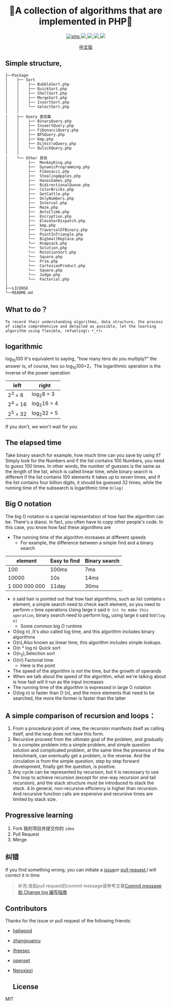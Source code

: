 ​<h1 align="center">:whale:A collection of algorithms that are implemented in PHP:whale: </h1>

<p align="center">
<a href="https://github.com/PuShaoWei/arithmetic-php#简易结构">
  <img src="https://img.shields.io/badge/php-done-brightgreen.svg" alt="php">
</a>
<a href="https://github.com/PuShaoWei/arithmetic-php">
    <img src="https://img.shields.io/github/issues-pr-raw/arithmetic-php/cdnjs.svg">
</a>
<a href="https://github.com/PuShaoWei/arithmetic-php">
    <img src="https://img.shields.io/codacy/grade/e27821fb6289410b8f58338c7e0bc686.svg">
</a>
<a href="https://github.com/PuShaoWei/arithmetic-php">
    <img src="https://img.shields.io/travis/rust-lang/rust.svg">
</a>
<a href="https://github.com/PuShaoWei/arithmetic-php">
    <img src="https://img.shields.io/github/license/mashape/apistatus.svg">
</a>
</p>

<p align="center"> <a href="./README.md">中文版</a>　<p>

## Simple structure,

```
├──Package
│    ├── Sort  
│    │    ├── BubbleSort.php          
│    │    ├── QuickSort.php           
│    │    ├── ShellSort.php           
│    │    ├── MergeSort.php           
│    │    ├── InsertSort.php          
│    │    └── SelectSort.php          
│    │ 
│    ├── Query 查找篇
│    │    ├── BinaryQuery.php         
│    │    ├── InseertQuery.php        
│    │    ├── FibonacciQuery.php      
│    │    ├── BFSQuery.php      
│    │    ├── Kmp.php                 
│    │    ├── DijkstraQuery.php      
│    │    └── QulickQuery.php         
│    │     
│    └── Other 其他 
│         ├──  MonkeyKing.php         
│         ├──  DynamicProgramming.php 
│         ├──  Fibonacci.php          
│         ├──  StealingApples.php     
│         ├──  HanoiGames.php       
│         ├──  BidirectionalQueue.php     
│         ├──  ColorBricks.php        
│         ├──  GetCattle.php          
│         ├──  OnlyNumbers.php        
│         ├──  Interval.php        
│         ├──  Maze.php        
│         ├──  AntsClimb.php        
│         ├──  Encryption.php        
│         ├──  ElevatorDispatch.php      
│         ├──  kmp.php      
│         ├──  TraversalOfBinary.php      
│         ├──  PointInTriangle.php      
│         └──  BigSmallReplace.php    
│         └──  Knapsack.php    
│         └──  Solution.php    
│         └──  RotationSort.php    
│         └──  Square.php    
│         └──  Prim.php    
│         └──  CartesianProduct.php 
│         └──  Square.php 
│         └──  Judge.php 
│         └──  Factorial.php 
│     
├──LICENSE 
└──README.md
```

## What to do？

```
To record their understanding algorithms, data structure, the process of simple comprehensive and detailed as possible, let the learning algorithm using flexible, refueling(ง •̀_•́)ง
```

## logarithmic

log<sub>10</sub>100 It's equivalent to saying, "how many tens do you multiply?" the answer is, of course, two
so log<sub>10</sub>100=2，The logarithmic operation is the inverse of the power operation

| left               | right                 |
| ------------------ | --------------------- |
| 2<sup>3</sup> = 8  | log<sub>2</sub>8 = 3  |
| 2<sup>4</sup> = 16 | log<sub>2</sub>16 = 4 |
| 2<sup>5</sup> = 32 | log<sub>2</sub>32 = 5 |

If you don't, we won't wait for you

## The elapsed time

Take binary search for example, how much time can you save by using it? Simply look for the Numbers and if the list contains 100 Numbers, you need to guess 100 times.
In other words, the number of guesses is the same as the length of the list, which is called linear time, while binary search is different if the list contains 100 elements
It takes up to seven times, and if the list contains four billion digits, it should be guessed 32 times, while the running time of the subsearch is logarithmic time `O(log)`

## Big O notation

The big O notation is a special representation of how fast the algorithm can be. There's a diaosi. In fact, you often have to copy other people's code.
In this case, you know how fast these algorithms are

- The running time of the algorithm increases at different speeds
  - For example, the difference between a simple find and a binary search

| element       | Easy to find | Binary search |
| ------------- | ------------ | ------------- |
| 100           | 100ms        | 7ms           |
| 10000         | 10s          | 14ms          |
| 1 000 000 000 | 11day        | 30ms          |

- ` O ` said hair is pointed out that how fast algorithms, such as list contains ` n ` element, a simple search need to check each element, so you need to perform ` n ` time operations
  Using large ` O ` said ` O (n) to make this operation `, binary search need to perform log<sub>n</sub> using large ` O ` said to`O(log n)`
  - Some common big O runtime
- O(log n) ,It's also called log time, and this algorithm includes binary algorithms
- O(n),Also known as linear time, this algorithm includes simple lookups.
- O(n * log n) Quick sort
- O(n<sub>2</sub>),Selection sort
- O(n!) Factorial time
  - Here is the point
- The speed of the algorithm is not the time, but the growth of operands
- When we talk about the speed of the algorithm, what we're talking about is how fast will it run as the input increases
- The running time of the algorithm is expressed in large O notation
- O(log n) is faster than O (n), and the more elements that need to be searched, the more the former is faster than the latter

## A simple comparison of recursion and loops：

1. From a procedural point of view, the recursion manifests itself as calling itself, and the loop does not have this form.
2. Recursive proceed from the ultimate goal of the problem, and gradually to a complex problem into a simple problem, and simple question solution and complicated problem, at the same time the presence of the benchmark, can eventually get a problem, is the reverse. And the circulation is from the simple question, step by step forward development, finally get the question, is positive.
3. Any cycle can be represented by recursion, but it is necessary to use the loop to achieve recursion (except for one-way recursion and tail recursion), and the stack structure must be introduced to stack the stack.
   4.In general, non-recursive efficiency is higher than recursion. And recursive function calls are expensive and recursive times are limited by stack size.

## Progressive learning

1. Fork 我的项目并提交你的 `idea`
2. Pull Request 
3. Merge 

## 纠错

If you find something wrong, you can initiate a [issue](https://github.com/PuShaoWei/designPatterns-go/issues)or [pull request](https://github.com/PuShaoWei/designPatterns-go/pulls),I will correct it in time

> 补充:发起pull request的commit message请参考文章[Commit message 和 Change log 编写指南](http://www.ruanyifeng.com/blog/2016/01/commit_message_change_log.html)

## Contributors

Thanks for the issue or pull request of the following friends:

- [hailwood ](https://github.com/hailwood)

- [zhangxuanru](https://github.com/zhangxuanru)

- [ifreesec](https://github.com/ifreesec)

- [openset](https://github.com/openset)

- [Neroxiezi](https://github.com/Neroxiezi)

  ## License

MIT 
